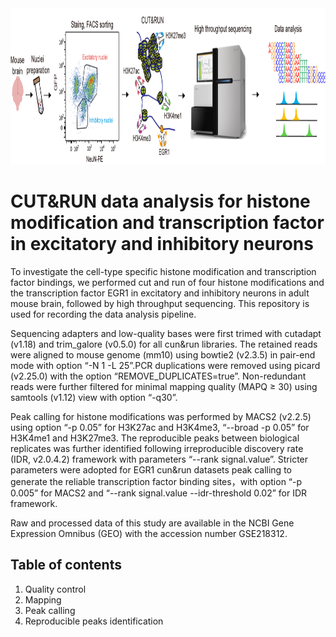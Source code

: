 <div align=center><img width="900" height="250" src="https://github.com/Gavin-Yinld/Neuronal_CUT.RUN/blob/main/github.png"/></div>

# CUT&RUN data analysis for histone modification and transcription factor in excitatory and inhibitory neurons
To investigate the cell-type specific histone modification and transcription factor bindings, we performed cut and run of four histone modifications and the transcription factor EGR1 in excitatory and inhibitory neurons in adult mouse brain, followed by high throughput sequencing. This repository is used for recording the data analysis pipeline.

Sequencing adapters and low-quality bases were first trimed with cutadapt (v1.18) and trim_galore (v0.5.0) for all cun&run libraries. The retained reads were aligned to mouse genome (mm10) using bowtie2 (v2.3.5) in pair-end mode with option “-N 1 -L 25”.PCR duplications were removed using picard (v2.25.0) with the option “REMOVE_DUPLICATES=true”. Non-redundant reads were further filtered for minimal mapping quality (MAPQ ≥ 30) using samtools (v1.12) view with option “-q30”.

Peak calling for histone modifications was performed by MACS2 (v2.2.5) using option “-p 0.05” for H3K27ac and H3K4me3, “--broad -p 0.05” for H3K4me1 and H3K27me3. The reproducible peaks between biological replicates was further identified following irreproducible discovery rate (IDR, v2.0.4.2) framework with parameters “--rank signal.value”. Stricter parameters were adopted for EGR1 cun&run datasets peak calling to generate the reliable transcription factor binding sites，with option “-p 0.005” for MACS2 and “--rank signal.value --idr-threshold 0.02” for IDR framework.

Raw and processed data of this study are available in the NCBI Gene Expression Omnibus (GEO) with the accession number GSE218312. 

## Table of contents
1. Quality control
2. Mapping
3. Peak calling
4. Reproducible peaks identification
